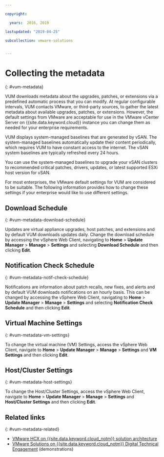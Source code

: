 ```yaml
---

copyright:

  years:  2016, 2019

lastupdated: "2019-04-25"

subcollection: vmware-solutions


---
```


#	Collecting the metadata
{: #vum-metadata}

VUM downloads metadata about the upgrades, patches, or extensions via a predefined automatic process that you can modify. At regular configurable intervals, VUM contacts VMware, or third-party sources, to gather the latest metadata about available upgrades, patches, or extensions. However, the default settings from VMware are acceptable for use in the VMware vCenter Server on {{site.data.keyword.cloud}} instance you can change them as needed for your enterprise requirements.

VUM displays system-managed baselines that are generated by vSAN. The system-managed baselines automatically update their content periodically, which requires VUM to have constant access to the internet. The vSAN system baselines are typically refreshed every 24 hours.

You can use the system-managed baselines to upgrade your vSAN clusters to recommended critical patches, drivers, updates, or latest supported ESXi host version for vSAN.

For most enterprises, the VMware default settings for VUM are considered to be suitable. The following information provides how to change these settings if your enterprise would like to use different settings.

##	Download Schedule
{: #vum-metadata-download-schedule}

Updates are virtual appliance upgrades, host patches, and extensions and by default VUM downloads updates daily. Change the download schedule by accessing the vSphere Web Client, navigating to **Home** > **Update Manager** > **Manage** > **Settings** and selecting **Download Schedule** and then clicking **Edit**.

##	Notification Check Schedule
{: #vum-metadata-notif-check-schedule}

Notifications are information about patch recalls, new fixes, and alerts and by default VUM downloads notifications on an hourly basis. This can be changed by accessing the vSphere Web Client, navigating to **Home** > **Update Manager** > **Manage** > **Settings** and selecting **Notification Check Schedule** and then clicking **Edit**.

##	Virtual Machine Settings
{: #vum-metadata-vm-settings}

To change the virtual machine (VM) Settings, access the vSphere Web Client, navigate to **Home** > **Update Manager** > **Manage** > **Settings** and **VM Settings** and then clicking **Edit**.

##	Host/Cluster Settings
{: #vum-metadata-host-settings}

To change the Host/Cluster Settings, access the vSphere Web Client, navigate to **Home** > **Update Manager** > **Manage** > **Settings** and **Host/Cluster Settings** and then clicking **Edit**.

## Related links
{: #vum-metadata-related}

* [VMware HCX on {{site.data.keyword.cloud_notm}} solution architecture](/docs/services/vmwaresolutions/services?topic=vmware-solutions-hcx-archi-intro#hcx-archi-intro)
* [VMware Solutions on 	{{site.data.keyword.cloud_notm}} Digital Technical Engagement](https://www.ibm.com/demos/collection/IBM-Cloud-for-VMware-Solutions/) (demonstrations)
